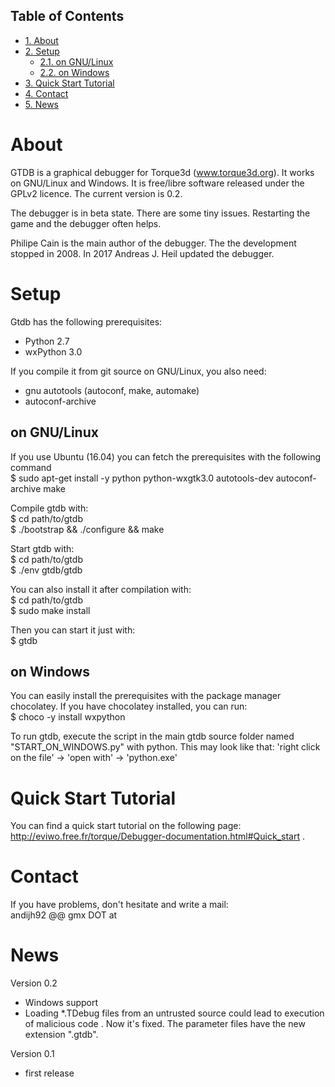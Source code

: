 <div id="table-of-contents">
<h2>Table of Contents</h2>
<div id="text-table-of-contents">
<ul>
<li><a href="#orga59573e">1. About</a></li>
<li><a href="#org8482f24">2. Setup</a>
<ul>
<li><a href="#org32fe6d8">2.1. on GNU/Linux</a></li>
<li><a href="#org5ab717f">2.2. on Windows</a></li>
</ul>
</li>
<li><a href="#org07131d3">3. Quick Start Tutorial</a></li>
<li><a href="#org649bafd">4. Contact</a></li>
<li><a href="#org54b40d0">5. News</a></li>
</ul>
</div>
</div>


<a id="orga59573e"></a>

# About

GTDB is a graphical debugger for Torque3d (www.torque3d.org). It works on
GNU/Linux and Windows. It is free/libre software released under the GPLv2
licence. The current version is 0.2.

The debugger is in beta state. There are some tiny issues. Restarting the game
and the debugger often helps.

Philipe Cain is the main author of the debugger. The the development stopped
in 2008. In 2017 Andreas J. Heil updated the debugger.


<a id="org8482f24"></a>

# Setup

Gtdb has the following prerequisites:  

-   Python 2.7
-   wxPython 3.0

If you compile it from git source on GNU/Linux, you also need:

-   gnu autotools (autoconf, make, automake)
-   autoconf-archive


<a id="org32fe6d8"></a>

## on GNU/Linux

If you use Ubuntu (16.04) you can fetch the prerequisites with the following
command   
$ sudo apt-get install -y python python-wxgtk3.0 autotools-dev autoconf-archive
make

Compile gtdb with:  
$ cd path/to/gtdb  
$ ./bootstrap && ./configure && make

Start gtdb with:  
$ cd path/to/gtdb  
$ ./env gtdb/gtdb

You can also install it after compilation with:  
$ cd path/to/gtdb  
$ sudo make install

Then you can start it just with:   
$ gtdb


<a id="org5ab717f"></a>

## on Windows

You can easily install the prerequisites with the package manager chocolatey. If
you have chocolatey installed, you can run:   
$ choco -y install wxpython

To run gtdb, execute the script in the main gtdb source folder named
"START\_ON\_WINDOWS.py" with python. This may look like that: 'right click on the
file' -> 'open with' -> 'python.exe'


<a id="org07131d3"></a>

# Quick Start Tutorial

You can find a quick start tutorial on the following page: 
<http://eviwo.free.fr/torque/Debugger-documentation.html#Quick_start> .


<a id="org649bafd"></a>

# Contact

If you have problems, don't hesitate and write a mail:   
andijh92 @@ gmx DOT at


<a id="org54b40d0"></a>

# News

Version 0.2

-   Windows support
-   Loading \*.TDebug files from an untrusted source could lead to execution of
    malicious code . Now it's fixed. The parameter files have the new extension
    ".gtdb".

Version 0.1

-   first release

